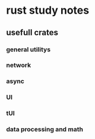 # rust study notes
## usefull crates
### general utilitys
### network
### async
### UI
### tUI
### data processing and math
